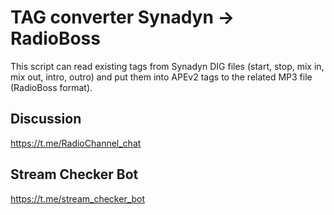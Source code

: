 # TAG converter Synadyn -> RadioBoss

This script can read existing tags from Synadyn DIG files (start, stop, mix in, mix out, intro, outro) and put them into APEv2 tags to the related MP3 file (RadioBoss format).

## Discussion

https://t.me/RadioChannel_chat

## Stream Checker Bot

https://t.me/stream_checker_bot